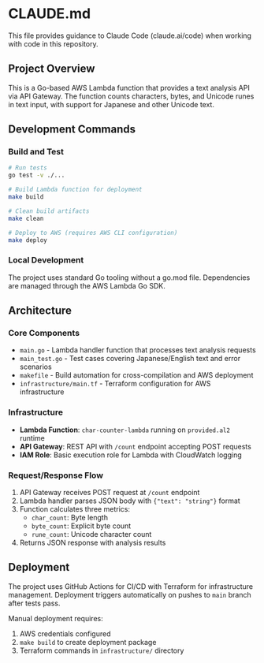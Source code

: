 # CLAUDE.md

This file provides guidance to Claude Code (claude.ai/code) when working with code in this repository.

## Project Overview

This is a Go-based AWS Lambda function that provides a text analysis API via API Gateway. The function counts characters, bytes, and Unicode runes in text input, with support for Japanese and other Unicode text.

## Development Commands

### Build and Test
```bash
# Run tests
go test -v ./...

# Build Lambda function for deployment
make build

# Clean build artifacts
make clean

# Deploy to AWS (requires AWS CLI configuration)
make deploy
```

### Local Development
The project uses standard Go tooling without a go.mod file. Dependencies are managed through the AWS Lambda Go SDK.

## Architecture

### Core Components
- `main.go` - Lambda handler function that processes text analysis requests
- `main_test.go` - Test cases covering Japanese/English text and error scenarios
- `makefile` - Build automation for cross-compilation and AWS deployment
- `infrastructure/main.tf` - Terraform configuration for AWS infrastructure

### Infrastructure
- **Lambda Function**: `char-counter-lambda` running on `provided.al2` runtime
- **API Gateway**: REST API with `/count` endpoint accepting POST requests
- **IAM Role**: Basic execution role for Lambda with CloudWatch logging

### Request/Response Flow
1. API Gateway receives POST request at `/count` endpoint
2. Lambda handler parses JSON body with `{"text": "string"}` format
3. Function calculates three metrics:
   - `char_count`: Byte length
   - `byte_count`: Explicit byte count
   - `rune_count`: Unicode character count
4. Returns JSON response with analysis results

## Deployment

The project uses GitHub Actions for CI/CD with Terraform for infrastructure management. Deployment triggers automatically on pushes to `main` branch after tests pass.

Manual deployment requires:
1. AWS credentials configured
2. `make build` to create deployment package
3. Terraform commands in `infrastructure/` directory